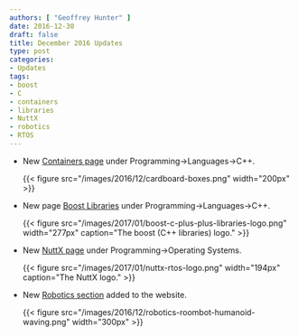 ```yaml
---
authors: [ "Geoffrey Hunter" ]
date: 2016-12-30
draft: false
title: December 2016 Updates
type: post
categories:
- Updates
tags:
- boost
- C
- containers
- libraries
- NuttX
- robotics
- RTOS
---
```



* New [Containers page](/programming/languages/c-plus-plus/containers) under Programming->Languages->C++.  

    {{< figure src="/images/2016/12/cardboard-boxes.png" width="200px" >}}

* New page [Boost Libraries](/programming/languages/c-plus-plus/boost-libraries) under Programming->Languages->C++.  

    {{< figure src="/images/2017/01/boost-c-plus-plus-libraries-logo.png" width="277px" caption="The boost (C++ libraries) logo." >}}

* New [NuttX page](/programming/operating-systems/nuttx) under Programming->Operating Systems.  

    {{< figure src="/images/2017/01/nuttx-rtos-logo.png" width="194px" caption="The NuttX logo." >}}

* New [Robotics section](/robotics) added to the website.  

    {{< figure src="/images/2016/12/robotics-roombot-humanoid-waving.png" width="300px" >}}